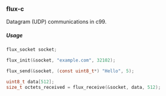 ### flux-c

Datagram (UDP) communications in c99.

##### Usage

```c
flux_socket socket;

flux_init(&socket, "example.com", 32102);

flux_send(&socket, (const uint8_t*) "Hello", 5);

uint8_t data[512];
size_t octets_received = flux_receive(&socket, data, 512);
```

